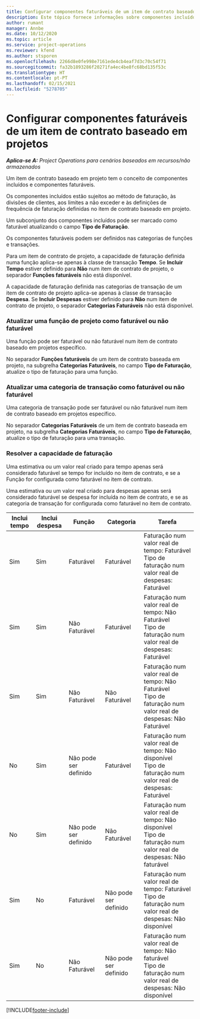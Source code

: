 ```yaml
---
title: Configurar componentes faturáveis de um item de contrato baseado em projetos
description: Este tópico fornece informações sobre componentes incluídos, faturáveis e não faturáveis em itens de contrato.
author: rumant
manager: Annbe
ms.date: 10/12/2020
ms.topic: article
ms.service: project-operations
ms.reviewer: kfend
ms.author: stsporen
ms.openlocfilehash: 2266d8e0fe998e7161ede4cb4eaf7d3c70c54f71
ms.sourcegitcommit: fa32b1893286f20271fa4ec4be8fc68bd135f53c
ms.translationtype: HT
ms.contentlocale: pt-PT
ms.lasthandoff: 02/15/2021
ms.locfileid: "5278705"
---
```

# <a name="configure-chargeable-components-of-a-project-based-contract-line"></a>Configurar componentes faturáveis de um item de contrato baseado em projetos

_**Aplica-se A:** Project Operations para cenários baseados em recursos/não armazenados_

Um item de contrato baseado em projeto tem o conceito de componentes incluídos e componentes faturáveis.

Os componentes incluídos estão sujeitos ao método de faturação, às divisões de clientes, aos limites a não exceder e às definições de frequência de faturação definidas no item de contrato baseado em projeto.

Um subconjunto dos componentes incluídos pode ser marcado como faturável atualizando o campo **Tipo de Faturação**.

Os componentes faturáveis podem ser definidos nas categorias de funções e transações.

Para um item de contrato de projeto, a capacidade de faturação definida numa função aplica-se apenas à classe de transação **Tempo**. Se **Incluir Tempo** estiver definido para **Não** num item de contrato de projeto, o separador **Funções faturáveis** não está disponível.

A capacidade de faturação definida nas categorias de transação de um item de contrato de projeto aplica-se apenas à classe de transação **Despesa**. Se **Incluir Despesas** estiver definido para **Não** num item de contrato de projeto, o separador **Categorias Faturáveis** não está disponível.

### <a name="update-a-role-to-be-chargeable-or-non-chargeable"></a>Atualizar uma função de projeto como faturável ou não faturável

Uma função pode ser faturável ou não faturável num item de contrato baseado em projetos específico.

No separador **Funções faturáveis** de um item de contrato baseada em projeto, na subgrelha **Categorias Faturáveis**, no campo **Tipo de Faturação**, atualize o tipo de faturação para uma função.

### <a name="update-a-transaction-category-to-be-chargeable-or-non-chargeable"></a>Atualizar uma categoria de transação como faturável ou não faturável

Uma categoria de transação pode ser faturável ou não faturável num item de contrato baseado em projetos específico.

No separador **Categorias Faturáveis** de um item de contrato baseada em projeto, na subgrelha **Categorias Faturáveis**, no campo **Tipo de Faturação**, atualize o tipo de faturação para uma transação.

### <a name="resolve-chargeability"></a>Resolver a capacidade de faturação

Uma estimativa ou um valor real criado para tempo apenas será considerado faturável se tempo for incluído no item de contrato, e se a Função for configurada como faturável no item de contrato.

Uma estimativa ou um valor real criado para despesas apenas será considerado faturável se despesa for incluída no item de contrato, e se as categoria de transação for configurada como faturável no item de contrato.

| Inclui tempo | Inclui despesa | Função | Categoria | Tarefa |
| --- | --- | --- | --- | --- |
| Sim | Sim | Faturável | Faturável | Faturação num valor real de tempo: Faturável </br>Tipo de faturação num valor real de despesas: Faturável |
| Sim | Sim | Não Faturável | Faturável | Faturação num valor real de tempo: Não Faturável </br>Tipo de faturação num valor real de despesas: Faturável |
| Sim | Sim | Não Faturável | Não Faturável | Faturação num valor real de tempo: Não Faturável </br>Tipo de faturação num valor real de despesas: Não Faturável |
| No | Sim | Não pode ser definido | Faturável | Faturação num valor real de tempo: Não disponível </br>Tipo de faturação num valor real de despesas: Faturável |
| No | Sim | Não pode ser definido | Não Faturável | Faturação num valor real de tempo: Não disponível </br>Tipo de faturação num valor real de despesas: Não faturável |
| Sim | No | Faturável | Não pode ser definido | Faturação num valor real de tempo: Faturável </br>Tipo de faturação num valor real de despesas: Não disponível |
| Sim | No | Não Faturável | Não pode ser definido | Faturação num valor real de tempo: Não faturável </br> Tipo de faturação num valor real de despesas: Não disponível |


[!INCLUDE[footer-include](../includes/footer-banner.md)]